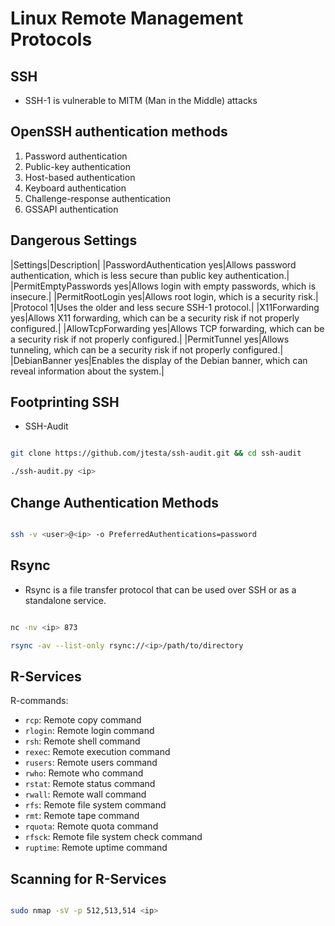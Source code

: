 # Linux Remote Management Protocols

## SSH

* SSH-1 is vulnerable to MITM (Man in the Middle) attacks

## OpenSSH authentication methods

1. Password authentication
2. Public-key authentication
3. Host-based authentication
4. Keyboard authentication
5. Challenge-response authentication
6. GSSAPI authentication

## Dangerous Settings

|Settings|Description|
|PasswordAuthentication yes|Allows password authentication, which is less secure than public key authentication.|
|PermitEmptyPasswords yes|Allows login with empty passwords, which is insecure.|
|PermitRootLogin yes|Allows root login, which is a security risk.|
|Protocol 1|Uses the older and less secure SSH-1 protocol.|
|X11Forwarding yes|Allows X11 forwarding, which can be a security risk if not properly configured.|
|AllowTcpForwarding yes|Allows TCP forwarding, which can be a security risk if not properly configured.|
|PermitTunnel yes|Allows tunneling, which can be a security risk if not properly configured.|
|DebianBanner yes|Enables the display of the Debian banner, which can reveal information about the system.|


## Footprinting SSH

* SSH-Audit

```bash

git clone https://github.com/jtesta/ssh-audit.git && cd ssh-audit

./ssh-audit.py <ip>

```

## Change Authentication Methods

```bash

ssh -v <user>@<ip> -o PreferredAuthentications=password

```

## Rsync

* Rsync is a file transfer protocol that can be used over SSH or as a standalone service.

```bash

nc -nv <ip> 873

rsync -av --list-only rsync://<ip>/path/to/directory

```

## R-Services

R-commands:

- `rcp`: Remote copy command
- `rlogin`: Remote login command
- `rsh`: Remote shell command
- `rexec`: Remote execution command
- `rusers`: Remote users command
- `rwho`: Remote who command
- `rstat`: Remote status command
- `rwall`: Remote wall command
- `rfs`: Remote file system command
- `rmt`: Remote tape command
- `rquota`: Remote quota command
- `rfsck`: Remote file system check command
- `ruptime`: Remote uptime command

## Scanning for R-Services

```bash

sudo nmap -sV -p 512,513,514 <ip>

```




